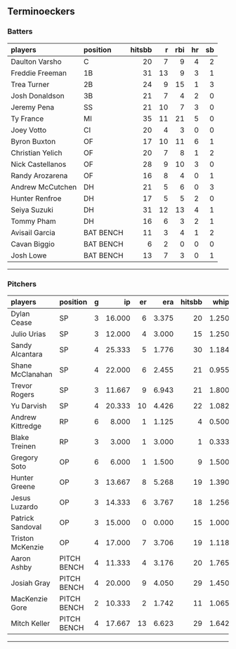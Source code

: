 ## Terminoeckers

### Batters

 
|players          |position  | hitsbb|  r| rbi| hr| sb| 
|:----------------|:---------|------:|--:|---:|--:|--:| 
|Daulton Varsho   |C         |     20|  7|   9|  4|  2| 
|Freddie Freeman  |1B        |     31| 13|   9|  3|  1| 
|Trea Turner      |2B        |     24|  9|  15|  1|  3| 
|Josh Donaldson   |3B        |     21|  7|   4|  2|  0| 
|Jeremy Pena      |SS        |     21| 10|   7|  3|  0| 
|Ty France        |MI        |     35| 11|  21|  5|  0| 
|Joey Votto       |CI        |     20|  4|   3|  0|  0| 
|Byron Buxton     |OF        |     17| 10|  11|  6|  1| 
|Christian Yelich |OF        |     20|  7|   8|  1|  2| 
|Nick Castellanos |OF        |     28|  9|  10|  3|  0| 
|Randy Arozarena  |OF        |     16|  8|   4|  0|  1| 
|Andrew McCutchen |DH        |     21|  5|   6|  0|  3| 
|Hunter Renfroe   |DH        |     17|  5|   5|  2|  0| 
|Seiya Suzuki     |DH        |     31| 12|  13|  4|  1| 
|Tommy Pham       |DH        |     16|  6|   3|  2|  1| 
|Avisail Garcia   |BAT BENCH |     11|  3|   4|  1|  2| 
|Cavan Biggio     |BAT BENCH |      6|  2|   0|  0|  0| 
|Josh Lowe        |BAT BENCH |     13|  7|   3|  0|  1| 

* * *

### Pitchers

 
|players          |position    |  g|     ip| er|   era| hitsbb|  whip| so|  w| sv| 
|:----------------|:-----------|--:|------:|--:|-----:|------:|-----:|--:|--:|--:| 
|Dylan Cease      |SP          |  3| 16.000|  6| 3.375|     20| 1.250| 19|  2|  0| 
|Julio Urias      |SP          |  3| 12.000|  4| 3.000|     15| 1.250| 11|  1|  0| 
|Sandy Alcantara  |SP          |  4| 25.333|  5| 1.776|     30| 1.184| 20|  2|  0| 
|Shane McClanahan |SP          |  4| 22.000|  6| 2.455|     21| 0.955| 31|  1|  0| 
|Trevor Rogers    |SP          |  3| 11.667|  9| 6.943|     21| 1.800| 10|  0|  0| 
|Yu Darvish       |SP          |  4| 20.333| 10| 4.426|     22| 1.082| 20|  1|  0| 
|Andrew Kittredge |RP          |  6|  8.000|  1| 1.125|      4| 0.500|  8|  1|  2| 
|Blake Treinen    |RP          |  3|  3.000|  1| 3.000|      1| 0.333|  5|  1|  0| 
|Gregory Soto     |OP          |  6|  6.000|  1| 1.500|      9| 1.500|  4|  1|  3| 
|Hunter Greene    |OP          |  3| 13.667|  8| 5.268|     19| 1.390| 16|  1|  0| 
|Jesus Luzardo    |OP          |  3| 14.333|  6| 3.767|     18| 1.256| 23|  1|  0| 
|Patrick Sandoval |OP          |  3| 15.000|  0| 0.000|     15| 1.000| 20|  1|  0| 
|Triston McKenzie |OP          |  4| 17.000|  7| 3.706|     19| 1.118| 17|  0|  0| 
|Aaron Ashby      |PITCH BENCH |  4| 11.333|  4| 3.176|     20| 1.765| 13|  0|  0| 
|Josiah Gray      |PITCH BENCH |  4| 20.000|  9| 4.050|     29| 1.450| 28|  2|  0| 
|MacKenzie Gore   |PITCH BENCH |  2| 10.333|  2| 1.742|     11| 1.065| 10|  1|  0| 
|Mitch Keller     |PITCH BENCH |  4| 17.667| 13| 6.623|     29| 1.642| 16|  0|  0| 


* * *



